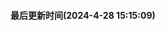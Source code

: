 <!--
 * @Description: 基础文档
 * @Author: panrui
 * @Date: 2023-11-14 11:22:37
 * @LastEditTime: 2024-03-14 09:31:46
 * @LastEditors: prui
 * 不忘初心,不负梦想
-->

#### 最后更新时间(2024-4-28 15:15:09)
